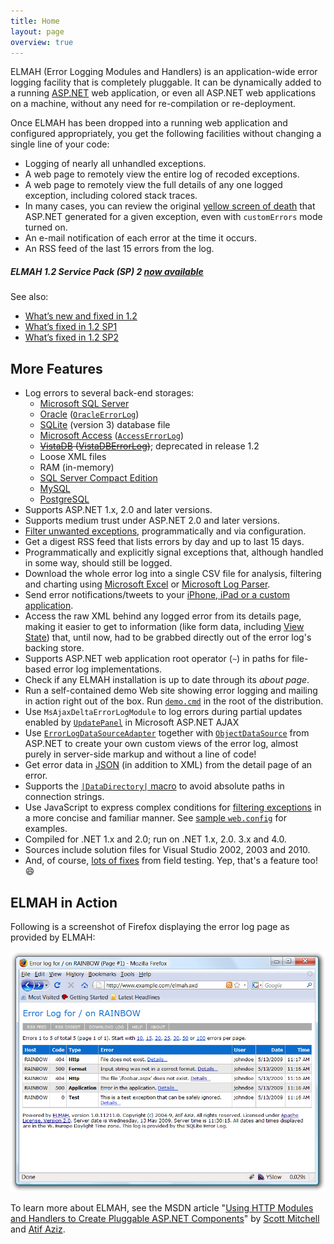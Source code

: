 ```yaml
---
title: Home
layout: page
overview: true
---
```


ELMAH (Error Logging Modules and Handlers) is an application-wide error logging facility that is completely pluggable. It can be dynamically added to a running [ASP.NET](http://www.asp.net/) web application, or even all ASP.NET web applications on a machine, without any need for re-compilation or re-deployment.

Once ELMAH has been dropped into a running web application and configured appropriately, you get the following facilities without changing a single line of your code:

  * Logging of nearly all unhandled exceptions.
  * A web page to remotely view the entire log of recoded exceptions.
  * A web page to remotely view the full details of any one logged exception, including colored stack traces.
  * In many cases, you can review the original [yellow screen of death](http://en.wikipedia.org/wiki/Yellow_Screen_of_Death#ASP.NET) that ASP.NET generated for a given exception, even with `customErrors` mode turned on.
  * An e-mail notification of each error at the time it occurs.
  * An RSS feed of the last 15 errors from the log.

<div class="note">
  <h5>ELMAH 1.2 Service Pack (SP) 2 <a href="https://elmah.github.io/downloads/">now available</a></h5>
  <p>See also:</p>
  
  <ul>
    <li><a href="https://github.com/elmah/Elmah/issues?q=is%3Aissue+label%3AMilestone-Release1.2+is%3Aclosed">What&rsquo;s new and fixed in 1.2</a></li>
    <li><a href="https://github.com/elmah/Elmah/issues?q=is%3Aissue+label%3AMilestone-Release1.2SP1+is%3Aclosed">What&rsquo;s fixed in 1.2 SP1</a></li>
    <li><a href="https://github.com/elmah/Elmah/issues?q=is%3Aissue+label%3AMilestone-Release1.2SP2+is%3Aclosed">What&rsquo;s fixed in 1.2 SP2</a></li>
  </ul>
</div>

## More Features

  * Log errors to several back-end storages:
    * [Microsoft SQL Server](http://www.microsoft.com/sql/)
    * [Oracle](http://www.oracle.com/) ([`OracleErrorLog`](https://www.assembla.com/spaces/elmah/subversion/source/HEAD/tags/REL-1.2/src/Elmah/OracleErrorLog.cs))
    * [SQLite](http://www.sqlite.org/) (version 3) database file
    * [Microsoft Access](https://code.google.com/p/elmah/wiki/Access) ([`AccessErrorLog`](https://www.assembla.com/spaces/elmah/subversion/source/HEAD/tags/REL-1.2/src/Elmah/AccessErrorLog.cs))
    * <del>[VistaDB](http://www.vistadb.net/) ([VistaDBErrorLog](https://www.assembla.com/spaces/elmah/subversion/source/HEAD/tags/REL-1.1/src/Elmah/VistaDBErrorLog.cs))</del>; deprecated in release 1.2
    * Loose XML files
    * RAM (in-memory)
    * [SQL Server Compact Edition](http://www.microsoft.com/sql/)
    * [MySQL](http://www.mysql.com/)
    * [PostgreSQL](http://www.postgresql.org/)
  * Supports ASP.NET 1.x, 2.0 and later versions.
  * Supports medium trust under ASP.NET 2.0 and later versions.
  * [Filter unwanted exceptions](/a/error-filtering/), programmatically and via configuration.
  * Get a digest RSS feed that lists errors by day and up to last 15 days.
  * Programmatically and explicitly signal exceptions that, although handled in some way, should still be logged.
  * Download the whole error log into a single CSV file for analysis, filtering and charting using [Microsoft Excel](http://www.microsoft.com/excel/) or [Microsoft Log Parser](http://www.microsoft.com/technet/scriptcenter/tools/logparser/default.mspx).
  * Send error notifications/tweets to your [iPhone, iPad or a custom application](/a/prowling-errors/).
  * Access the raw XML behind any logged error from its details page, making it easier to get to information (like form data, including [View State](http://msdn2.microsoft.com/en-us/library/ms972976.aspx)) that, until now, had to be grabbed directly out of the error log's backing store.
  * Supports ASP.NET web application root operator (`~`) in paths for file-based error log implementations.
  * Check if any ELMAH installation is up to date through its _about page_.
  * Run a self-contained demo Web site showing error logging and mailing in action right out of the box. Run [`demo.cmd`](https://www.assembla.com/spaces/elmah/subversion/source/HEAD/tags/REL-1.2/demo.cmd) in the root of the distribution.
  * Use `MsAjaxDeltaErrorLogModule` to log errors during partial updates enabled by [`UpdatePanel`](http://msdn.microsoft.com/en-us/library/system.web.ui.updatepanel.aspx) in Microsoft ASP.NET AJAX
  * Use [`ErrorLogDataSourceAdapter`](https://www.assembla.com/spaces/elmah/subversion/source/HEAD/tags/REL-1.2/src/Elmah/ErrorLogDataSourceAdapter.cs) together with [`ObjectDataSource`](http://msdn.microsoft.com/en-us/library/system.web.ui.webcontrols.objectdatasource.aspx) from ASP.NET to create your own custom views of the error log, almost purely in server-side markup and without a line of code!
  * Get error data in [JSON](http://www.json.org/) (in addition to XML) from the detail page of an error.
  * Supports the [`|DataDirectory|` macro](http://blogs.msdn.com/smartclientdata/archive/2005/08/26/456886.aspx) to avoid absolute paths in connection strings.
  * Use JavaScript to express complex conditions for [filtering exceptions](/a/error-filtering/) in a more concise and familiar manner. See [sample `web.config`](https://www.assembla.com/spaces/elmah/subversion/source/HEAD/tags/REL-1.2/samples/web.config) for examples.
  * Compiled for .NET 1.x and 2.0; run on .NET 1.x, 2.0. 3.x and 4.0.
  * Sources include solution files for Visual Studio 2002, 2003 and 2010.
  * And, of course, [lots of fixes](https://github.com/elmah/Elmah/issues?q=is%3Aissue+is%3Aclosed) from field testing. Yep, that's a feature too! :smile:

## ELMAH in Action

Following is a screenshot of Firefox displaying the error log page as provided by ELMAH:

![Home Shot](img/homeshot.png)

To learn more about ELMAH, see the MSDN article "[Using HTTP Modules and Handlers to Create Pluggable ASP.NET Components](http://msdn2.microsoft.com/en-us/library/aa479332.aspx)" by [Scott Mitchell](http://www.4guysfromrolla.com/ScottMitchell.shtml) and [Atif Aziz](http://www.raboof.com/).